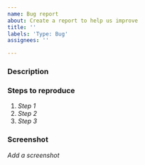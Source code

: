 ```yaml
---
name: Bug report
about: Create a report to help us improve
title: ''
labels: 'Type: Bug'
assignees: ''

---
```


### Description

### Steps to reproduce

1. *Step 1*
2. *Step 2*
3. *Step 3*

### Screenshot

*Add a screenshot*
